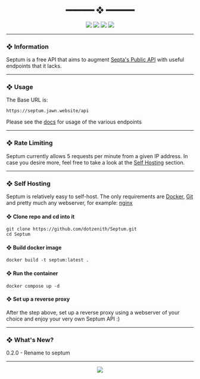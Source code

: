 <h2 align="center"> ━━━━━━  ❖  ━━━━━━ </h2>

<!-- BADGES -->
<div align="center">
   <p></p>

   <img src="https://img.shields.io/github/stars/dotzenith/Septum?color=DDB6F2&labelColor=302D41&style=for-the-badge">

   <img src="https://img.shields.io/github/forks/dotzenith/Septum?color=F8BD96&labelColor=302D41&style=for-the-badge">

   <img src="https://img.shields.io/github/actions/workflow/status/dotzenith/Septum/deploy.yml?branch=main&color=89b4fa&labelColor=302D41&style=for-the-badge&label=Deployment"/>

   <img src="https://img.shields.io/github/actions/workflow/status/dotzenith/Septum/test.yml?branch=main&color=ABE9B3&labelColor=302D41&style=for-the-badge&label=Tests"/>
   <br>
</div>

<p/>

---

### ❖ Information

Septum is a free API that aims to augment [Septa's Public API](https://www3.septa.org/) with useful endpoints that it lacks.

---

### ❖ Usage

The Base URL is:
```
https://septum.jawn.website/api
```

Please see the [docs](https://septum.jawn.website/) for usage of the various endpoints

---

### ❖ Rate Limiting

Septum currently allows 5 requests per minute from a given IP address. In case you desire more, feel free to take a look at the [Self Hosting](#Self-Hosting) section.

---

### ❖ Self Hosting

Septum is relatively easy to self-host. The only requirements are [Docker](https://www.docker.com/), [Git](https://git-scm.com/) and pretty much any webserver, for example: [nginx](https://www.nginx.com/)

#### ❖ Clone repo and cd into it

```
git clone https://github.com/dotzenith/Septum.git
cd Septum
```

<b></b>

#### ❖ Build docker image

```
docker build -t septum:latest .
```

#### ❖ Run the container

```
docker compose up -d
```

#### ❖ Set up a reverse proxy

After the step above, set up a reverse proxy using a webserver of your choice and enjoy your very own Septum API :)

---

### ❖ What's New?

0.2.0 - Rename to septum

---

<div align="center">

   <img src="https://img.shields.io/static/v1.svg?label=License&message=MIT&color=F5E0DC&labelColor=302D41&style=for-the-badge">

</div>
